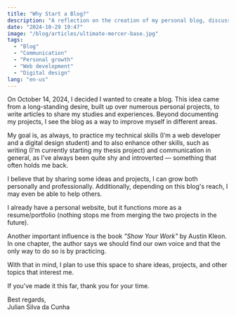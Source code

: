 ```yaml
---
title: "Why Start a Blog?"
description: "A reflection on the creation of my personal blog, discussing the importance of sharing projects and experiences to develop communication and writing skills."
date: "2024-10-29 19:47"
image: "/blog/articles/ultimate-mercer-base.jpg"
tags:
  - "Blog"
  - "Communication"
  - "Personal growth"
  - "Web development"
  - "Digital design"
lang: "en-us"
---
```


On October 14, 2024, I decided I wanted to create a blog. This idea came from a long-standing desire, built up over numerous personal projects, to write articles to share my studies and experiences. Beyond documenting my projects, I see the blog as a way to improve myself in different areas.

My goal is, as always, to practice my technical skills (I’m a web developer and a digital design student) and to also enhance other skills, such as writing (I'm currently starting my thesis project) and communication in general, as I’ve always been quite shy and introverted — something that often holds me back.

I believe that by sharing some ideas and projects, I can grow both personally and professionally. Additionally, depending on this blog's reach, I may even be able to help others.

I already have a personal website, but it functions more as a resume/portfolio (nothing stops me from merging the two projects in the future).

Another important influence is the book _"Show Your Work"_ by Austin Kleon. In one chapter, the author says we should find our own voice and that the only way to do so is by practicing.

With that in mind, I plan to use this space to share ideas, projects, and other topics that interest me.

If you’ve made it this far, thank you for your time.

Best regards,  
Julian Silva da Cunha
